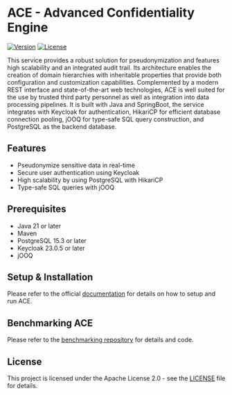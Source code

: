 # ACE - Advanced Confidentiality Engine

[![Version](https://img.shields.io/badge/version-v0.54.0--BETA-green)](https://github.com/TrustDeck/ace/releases/tag/v0.54.0-BETA)
[![License](https://img.shields.io/badge/License-Apache_2.0-green)](https://github.com/TrustDeck/ace/blob/main/LICENSE)

This service provides a robust solution for pseudonymization and features high scalability and an integrated audit trail. Its architecture enables the creation of domain hierarchies with inheritable properties that provide both configuration and customization capabilities. Complemented by a modern REST interface and state-of-the-art web technologies, ACE is well suited for the use by trusted third party personnel as well as integration into data processing pipelines. It is built with Java and SpringBoot, the service integrates with Keycloak for authentication, HikariCP for efficient database connection pooling, jOOQ for type-safe SQL query construction, and PostgreSQL as the backend database.

## Features

- Pseudonymize sensitive data in real-time
- Secure user authentication using Keycloak
- High scalability by using PostgreSQL with HikariCP
- Type-safe SQL queries with jOOQ

## Prerequisites

- Java 21 or later
- Maven
- PostgreSQL 15.3 or later
- Keycloak 23.0.5 or later
- jOOQ

## Setup & Installation

Please refer to the official [documentation](https://github.com/TrustDeck/ace-docs) for details on how to setup and run ACE.

## Benchmarking ACE

Please refer to the [benchmarking repository](https://github.com/TrustDeck/ace-benchmark) for details and code.

## License

This project is licensed under the Apache License 2.0 - see the [LICENSE](LICENSE) file for details.
